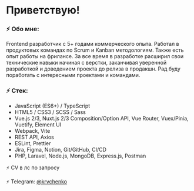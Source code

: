 # Приветствую!

### ⚡️ Обо мне:

Frontend разработчик с 5+ годами коммерческого опыта. Работал в продуктовых командах по Scrum и Kanban методологиям. Также есть опыт работы на фрилансе. За все время в разработке расширил свои технические навыки начиная с верстки, заканчивая уверенной разработкой и доведением проекта до релиза в продакшн. Рад буду поработать с интересными проектами и командами.

### ⚡️ Стек:

- JavaScript (ES6+) / TypeScript
- HTML5 / CSS3 / SCSS / Sass
- Vue.js 2/3, Nuxt.js 2/3 Composition/Option  API, Vue Router, Vuex/Pinia, Vuetify, Element UI
- Webpack, Vite
- REST API, Axios
- ESLint, Prettier
- Jira, Figma, Notion, Git/GitHub, CI/CD
- PHP, Laravel, Node.js, MongoDB, Express.js, Postman

⚡️ CV в лс по запросу

⚡️ Telegram: <a href="https://t.me/krvchenko">@krvchenko</a>
